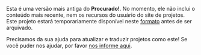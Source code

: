 Esta é uma versão mais antiga do **Procurado!**. No momento, ele não inclui o conteúdo mais recente, nem os recursos do usuário do site de projetos. Este projeto estará temporariamente disponível neste [formato](images/Wanted.pdf) antes de ser arquivado. 

Precisamos da sua ajuda para atualizar e traduzir projetos como este! Se você puder nos ajudar, por favor [nos informe aqui](https://rpf.io/translators). 
